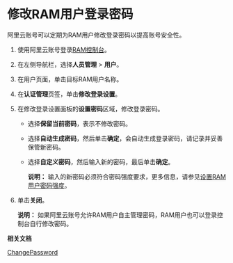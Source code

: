 # 修改RAM用户登录密码

阿里云账号可以定期为RAM用户修改登录密码以提高账号安全性。

1.  使用阿里云账号登录[RAM控制台](https://ram.console.aliyun.com/)。

2.  在左侧导航栏，选择**人员管理** \> **用户**。

3.  在用户页面，单击目标RAM用户名称。

4.  在**认证管理**页签，单击**修改登录设置**。

5.  在修改登录设置面板的**设置密码**区域，修改登录密码。

    -   选择**保留当前密码**，表示不修改密码。
    -   选择**自动生成密码**，然后单击**确定**，会自动生成登录密码，请记录并妥善保管新密码。
    -   选择**自定义密码**，然后输入新的密码，最后单击**确定**。

        **说明：** 输入的新密码必须符合密码强度要求，更多信息，请参见[设置RAM用户密码强度](/intl.zh-CN/安全设置/密码/设置RAM用户密码强度.md)。

6.  单击**关闭**。

    **说明：** 如果阿里云账号允许RAM用户自主管理密码，RAM用户也可以登录控制台自行修改密码。


**相关文档**  


[ChangePassword](/intl.zh-CN/API参考/API参考（RAM）/用户管理接口/ChangePassword.md)

